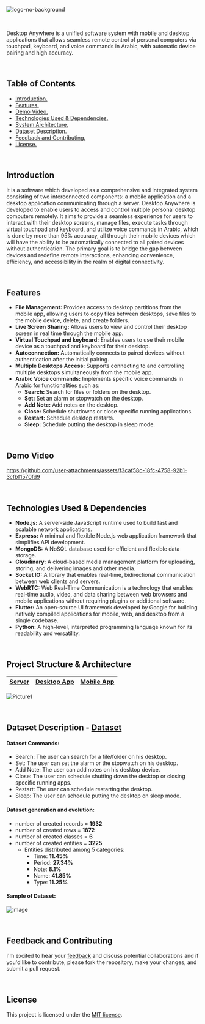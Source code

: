 <!-- # Desktop AnyWhere -->


![logo-no-background](https://github.com/user-attachments/assets/94c56387-f57c-4b1d-bc19-f1f098b61207)

<br>

Desktop Anywhere is a unified software system with mobile and desktop applications that allows seamless remote control of personal computers via touchpad, keyboard, and voice commands in Arabic, with automatic device pairing and high accuracy.





<br>



## Table of Contents

- [ Introduction. ](#Introduction)
- [ Features. ](#Features)
- [ Demo Video. ](#Demo_Video)
- [ Technologies Used & Dependencies. ](#Technologies_Used)
- [ System Architecture. ](#Project_Structure)
- [ Dataset Description. ](#Dataset_Description)
- [ Feedback and Contributing. ](#Feedback_Contributing)
- [ License. ](#License)




<a id="Introduction"></a>

<br>

## Introduction
It is a software which developed as a comprehensive and integrated system consisting of two interconnected components: a mobile application and a desktop application communicating through a server. Desktop Anywhere is developed to enable users to access and control multiple personal desktop computers remotely. It aims to provide a seamless experience for users to interact with their desktop screens, manage files, execute tasks through virtual touchpad and keyboard, and utilize voice commands in Arabic, which is done by more than 95% accuracy, all through their mobile devices which will have the ability to be automatically connected to all paired devices without authentication. The primary goal is to bridge the gap between devices and redefine remote interactions, enhancing convenience, efficiency, and accessibility in the realm of digital connectivity.




<a id="Features"></a>

<br>

## Features
- **File Management:** Provides access to desktop partitions from the mobile app, allowing users to copy files between desktops, save files to the mobile device, delete, and create folders.
- **Live Screen Sharing:** Allows users to view and control their desktop screen in real time through the mobile app.
- **Virtual Touchpad and keyboard:** Enables users to use their mobile device as a touchpad and keyboard for their desktop.
- **Autoconnection:** Automatically connects to paired devices without authentication after the initial pairing.
- **Multiple Desktops Access:** Supports connecting to and controlling multiple desktops simultaneously from the mobile app.
- **Arabic Voice commands:** Implements specific voice commands in Arabic for functionalities such as:
    - **Search:** Search for files or folders on the desktop.
    - **Set:** Set an alarm or stopwatch on the desktop.
    - **Add Note:** Add notes on the desktop.
    - **Close:** Schedule shutdowns or close specific running applications.
    - **Restart:** Schedule desktop restarts.
    - **Sleep:** Schedule putting the desktop in sleep mode.








<a id="Demo_Video"></a>

<br>

## Demo Video


https://github.com/user-attachments/assets/f3caf58c-18fc-4758-92b1-3cfbf1570fd9













<a id="Technologies_Used"></a>

<br>


## Technologies Used & Dependencies
- **Node.js:** A server-side JavaScript runtime used to build fast and scalable network applications.
- **Express:** A minimal and flexible Node.js web application framework that simplifies API development.
- **MongoDB:** A NoSQL database used for efficient and flexible data storage.
- **Cloudinary:** A cloud-based media management platform for uploading, storing, and delivering images and other media.
- **Socket IO:** A library that enables real-time, bidirectional communication between web clients and servers.
- **WebRTC:** Web Real-Time Communication is a technology that enables real-time audio, video, and data sharing between web browsers and mobile applications without requiring plugins or additional software.
- **Flutter:** An open-source UI framework developed by Google for building natively compiled applications for mobile, web, and desktop from a single codebase.
- **Python:** A high-level, interpreted programming language known for its readability and versatility.




<a id="Project_Structure"></a>

<br>

## Project Structure & Architecture

[Mobile App]: https://github.com/Hossam-H22/DesktopAnyWhere_GP/tree/master/Mobile%20Application/Desktop_Anywhere
[Desktop App]: https://github.com/Hossam-H22/DesktopAnyWhere_GP/tree/master/Desktop%20Application
[Server]: https://github.com/Hossam-H22/Desktop_Anywhere_Server


|     [Server]     |   [Desktop App]   |   [Mobile App]   |
|------------------|-------------------|------------------|

![Picture1](https://github.com/user-attachments/assets/07441087-3af1-4efe-8385-83d09a936634)





<!-- ![image](https://github.com/user-attachments/assets/2d330b79-cdb2-4424-9730-15c9400ec3d8) -->

<!-- ![image](https://github.com/user-attachments/assets/3d881d91-2f43-45ba-8a81-32c4189a2e6c) -->

<!-- ![image](https://github.com/user-attachments/assets/c90f1982-b299-4ab0-97aa-ce3a0f095c2c) -->





<br>

<a id="Dataset_Description"></a>

## Dataset Description  - [Dataset](Dataset/Full-Balanced-version-Numeric.xlsx)
#### Dataset Commands:
- Search: The user can search for a file/folder on his desktop.
- Set: The user can set the alarm or the stopwatch on his desktop.
- Add Note: The user can add notes on his desktop device.
- Close: The user can schedule shutting down the desktop or closing specific running apps.
- Restart: The user can schedule restarting the desktop.
- Sleep: The user can schedule putting the desktop on sleep mode.

#### Dataset generation and evolution:
- number of created records = **1932**
- number of created rows = **1872**
- number of created classes = **6**
- number of created entities = **3225**
    - Entities distributed among 5 categories:
        - Time: **11.45%**
        - Period: **27.34%**
        - Note: **8.1%**
        - Name: **41.85%**
        - Type: **11.25%**


#### Sample of Dataset:
![image](https://github.com/user-attachments/assets/84f878b8-0dda-4210-8629-142dd8a5a9ba)






<a id="Feedback_Contributing"></a>

<br>

## Feedback and Contributing
I'm excited to hear your <u><a href="https://forms.gle/mUQJdnGPey1atnzp9" target="_blank">feedback</a></u> and discuss potential collaborations and if you'd like to contribute, please fork the repository, make your changes, and submit a pull request.







<a id="License"></a>

<br>

## License
This project is licensed under the [MIT license](LICENSE).


<br>






